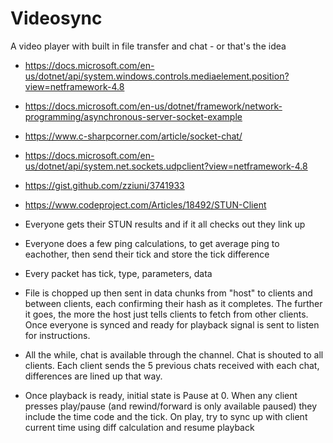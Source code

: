 # Videosync
A video player with built in file transfer and chat - or that's the idea

- https://docs.microsoft.com/en-us/dotnet/api/system.windows.controls.mediaelement.position?view=netframework-4.8
- https://docs.microsoft.com/en-us/dotnet/framework/network-programming/asynchronous-server-socket-example
- https://www.c-sharpcorner.com/article/socket-chat/
- https://docs.microsoft.com/en-us/dotnet/api/system.net.sockets.udpclient?view=netframework-4.8
- https://gist.github.com/zziuni/3741933
- https://www.codeproject.com/Articles/18492/STUN-Client

- Everyone gets their STUN results and if it all checks out they link up
- Everyone does a few ping calculations, to get average ping to eachother, then send their tick and store the tick difference
- Every packet has tick, type, parameters, data
- File is chopped up then sent in data chunks from "host" to clients and between clients, each confirming their hash as it completes. The further it goes, the more the host just tells clients to fetch from other clients. Once everyone is synced and ready for playback signal is sent to listen for instructions.
- All the while, chat is available through the channel. Chat is shouted to all clients. Each client sends the 5 previous chats received with each chat, differences are lined up that way.
- Once playback is ready, initial state is Pause at 0. When any client presses play/pause (and rewind/forward is only available paused) they include the time code and the tick. On play, try to sync up with client current time using diff calculation and resume playback
